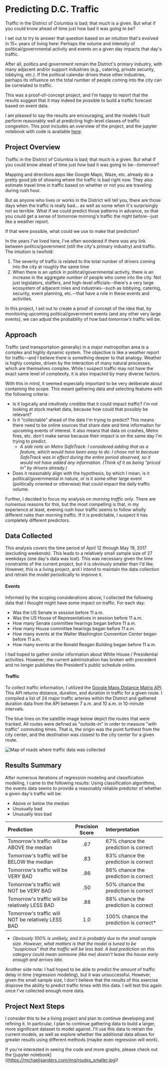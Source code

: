 # Predicting D.C. Traffic

Traffic in the District of Columbia is bad; that much is a given. But what if you could know ahead of time just how bad it was going to be?

I set out to try to answer that question based on an intuition that's evolved in 15+ years of living here: Perhaps the volume and intensity of political/governmental activity and events on a given day impacts that day's traffic.  

After all, politics and government remain the District's primary industry, with many adjacent and/or support industries (e.g., catering, private security, lobbying, etc.).  If the political calendar drives these other industries, perhaps its influence on the total number of people coming into the city can be correlated to traffic.

This was a proof-of-concept project, and I'm happy to report that the results suggest that it may indeed be possible to build a traffic forecast based on event data.

I am pleased to say the results are encouraging, and the models I built perform reasonably well at predicting high-level classes of traffic congestion.  This post includes an overview of the project, and the jupyter notebook with code is available [here](https://github.com/MikeS-nth/portfolio/blob/master/DC_Traffic_Prediction/Predicting_DC_Traffic_Mike_Sanders.ipynb):  

## Project Overview
Traffic in the District of Columbia is bad; that much is a given.  But what if you could know ahead of time just *how* bad it was going to be--*tomorrow*?

Mapping and directions apps like Google Maps, Waze, etc. already do a pretty good job of showing where the traffic is bad right now.  They also estimate travel time in traffic based on whether or not you are traveling during rush hour.

But as anyone who lives or works in the District will tell you, there are those days when the traffic is really bad... as well as some when it's surprisingly not so terrible.  What if we could predict those patterns in advance, so that you could get a sense of tomorrow morning's traffic the night before--just like a weather report.

If that were possible, what could we use to make that prediction?

In the years I've lived here, I've often wondered if there was any link between politics/government (still the city's primary industry) and traffic.  The intuition is twofold:
1. The severity of traffic is related to the total number of drivers coming into the city at roughly the same time
2. When there is an uptick in political/governmental activity, there is an increase in the aggregate number of people who come into the city.  Not just legislators, staffers, and high-level officials--there's a very large ecosystem of adjacent roles and industries--such as lobbying, catering, security, event planning, etc.--that have a role in these events and activities.

In this project, I set out to create a proof of concept of the idea that, by monitoring upcoming political/government events (and any other very large events), we can adjust the probability of how bad *tomorrow's* traffic will be.

## Approach

Traffic (and transportation generally) in a major metropolitan area is a complex and highly dynamic system.  The objective is like a weather report for traffic--and I believe there is something deeper to that analogy.  Weather is highly complex, driven by the interaction of many natural processes, which are themselves complex. While I suspect traffic may not have the exact same level of complexity, it is also impacted by many diverse factors.  

With this in mind, it seemed especially important to be very deliberate about containing the scope.  This meant gathering data and selecting features with the following criteria:
- Is it logically and intuitively credible that it could impact traffic?  I'm not looking at stock market data, because how could that possibly be relevant?
- Is it "collectable" ahead of the date I'm trying to predict?  This means there need to be online sources that share date and time informaiton for upcoming events of interest.  It also means that data on crashes, Metro fires, etc. don't make sense because their impact is on the same day I'm trying to predict.
    - *A side note on Metro SafeTrack:  I considered adding that as a feature, which would have been easy to do.  I chose not to because SafeTrack was in effect during the entire period observed, so it would not have added any information.  (Think of it as being "priced in" by drivers already.)*
- Does it reasonably align with the hypothesis, by which I mean, is it political/governmental in nature, or is it some other large event (politically oriented or otherwise) that could impact the daily traffic volume.

Further, I decided to focus my analysis on *morning traffic only*.  There are numerous reasons for this, but the most compelling is that, in my experience at least, evening rush hour traffic seems to follow wholly different rules than morning traffic.  If it is predictable, I suspect it has completely different predictors.

## Data Collected

This analysis covers the time period of April 12 through May 19, 2017 (excluding weekends).  This leads to a relatively small sample size of 27 weekdays (one day's data was lost).  This was necessary given the time constraints of the current project, but it is obviously smaller than I'd like.  However, this is a living project, and I intend to maintain the data collection and retrain the model periodically to improve it.

#### Events

Informed by the scoping considerations above, I collected the following data that I thought might have some impact on traffic.  For each day:
- Was the US Senate in session before 11 a.m.
- Was the US House of Representatives in session before 11 a.m.
- How many Senate committee hearings began before 11 a.m.
- How many House committee hearings began before 11 a.m.
- How many events at the Walter Washington Convention Center began before 11 a.m.
- How many events at the Ronald Reagan Building began before 11 a.m.

I had hoped to gather similar information about White House / Presidential activities.  However, the current administration has broken with precedent and no longer publishes the President's public schedule online.

#### Traffic
To collect traffic information, I utilized the [Google Maps Distance Matrix API](https://developers.google.com/maps/documentation/distance-matrix/).  This API returns distance, duration, and duration in traffic for a given route.  I compiled a list of 24 major traffic arteries within the District and gathered duration data from the API between 7 a.m. and 10 a.m. in 10-minute intervals.

The blue lines on the satellite image below depict the routes that were tracked.  All routes were defined as "outside-in" in order to measure "with traffic" commuting times.  That is, the origin was the point furthest from the city center, and the destination was closest to the city center for a given route.  

![Map of roads where traffic data was collected](https://michaeljsanders.com/img/routes_smaller.jpg)

## Results Summary

After numerous iterations of regression modeling and classification modeling, I came to the following results:
Using classification algorithms, the events data seems to provide a reasonably reliable predictor of whether a given day's traffic will be:
- Above or below the median
- Unusually bad
- Unusually less bad


|Prediction |Precision Score |Interpretation|
|:---|:--:|:---|
|Tomorrow's traffic will be ABOVE the median  |.67 | 67% chance the prediction is correct |
|Tomorrow's traffic will be BELOW the median |.83 | 83% chance the prediction is correct  |
|Tomorrow's traffic will be VERY BAD  |.86 |86% chance the prediction is correct |
|Tomorrow's traffic will NOT be VERY BAD  |.50 |50% chance the prediction is correct |
|Tomorrow's traffic will be relatively LESS BAD    |.88 |88% chance the prediction is correct |
|Tomorrow's traffic will NOT be relatively LESS BAD  |1.0 |100% chance the prediction is correct*

* *Obviously 100% is unlikely, and it is probably due to the small sample size.  However, what matters is that the model is tuned to be "suspicious" that the traffic will be less bad.  A bad prediction on this category could mean someone (like me) doesn't leave the house early enough and arrives late.*

Another side note:  I had hoped to be able to predict the *amount* of traffic delay in time (regression modeling), but it was unsuccessful.  However, given the small sample size, I don't believe that the results of this exercise disprove the ability to predict traffic times with this data.  I will test this again once I've collected enough more data.

## Project Next Steps

I consider this to be a living project and plan to continue developing and refining it.  In particular, I plan to continue gathering data to build a larger, more significant dataset to model against.  I'll use this data to retrain the current models, as well as explore whether the additional data allows for greater results using different methods (maybe even regression will work).

If you're interested in seeing the code and more graphs, please check out the [jupyter notebook]((https://michaeljsanders.com/img/routes_smaller.jpg)!
